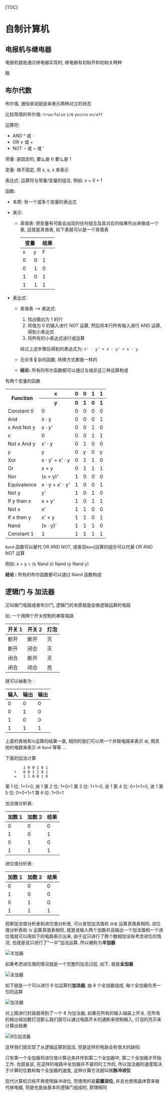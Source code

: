 [TOC]

# 自制计算机

## 电报机与继电器

电报机就是通过继电器实现的, 继电器有初始开和初始关两种

略

## 布尔代数

布尔值, 通俗来说就是来表示两种对立的状态

比较常用的布尔值: `true/false` `1/0` `yes/no` `on/off`

运算符:

-   AND ^ 或 ·
-   OR ∨ 或 +
-   NOT ¬ 或 ~ 或 '

常量: 是固定的, 要么是 0 要么是 1

变量: 值不固定, 用 x, y, z 来表示

表达式: 运算符与常量/变量的组合, 例如: x + 0 \* 1

函数:

-   本质: 有一个或多个变量的表达式
-   表示:

    -   真值表: 把变量有可能会出现的任何组合及其对应的结果列出来做成一个表, 这就是真值表, 如下表就可以是一个真值表

        | 变量                              | 结果 |
        | --------------------------------- | ---- |
        | x &nbsp;&nbsp;&nbsp;&nbsp;&nbsp;y | F    |
        | 0 &nbsp;&nbsp;&nbsp;&nbsp;&nbsp;0 | 1    |
        | 0 &nbsp;&nbsp;&nbsp;&nbsp;&nbsp;1 | 0    |
        | 1 &nbsp;&nbsp;&nbsp;&nbsp;&nbsp;0 | 1    |
        | 1 &nbsp;&nbsp;&nbsp;&nbsp;&nbsp;1 | 1    |

*   表达式:

    -   真值表 --> 表达式:

        1. 找出输出为 1 的行
        2. 将值为 0 的输入进行 NOT 运算, 然后将本行所有输入进行 AND 运算, 得到小表达式
        3. 将所有的小表达式进行或运算

        经过上述步骤后得到的表达式为: `x' · y' + x · y' + x · y`

    -   无论多复杂的函数, 转换方式都是一样的
    -   **结论:** 所有的布尔函数都可以通过与或非这三种运算构成

有两个变量的函数

<table>
    <tr>
        <th rowspan="2">Function</th><th>x</th><th>0</th><th>0</th><th>1</th><th>1</th>
    </tr>
    <tr>
        <th>y</th><th>0</th><th>1</th><th>0</th><th>1</th>
    </tr>
    <tr>
        <td>Constant 0</td><td>0</td><td>0</td><td>0</td><td>0</td><td>0</td>
    </tr>
    <tr>
        <td>And</td><td>x · y</td><td>0</td><td>0</td><td>0</td><td>1</td>
    </tr>
    <tr>
        <td>x And Not y</td><td>x · y'</td><td>0</td><td>0</td><td>1</td><td>0</td>
    </tr>
    <tr>
        <td>x</td><td>0</td><td>0</td><td>0</td><td>1</td><td>1</td>
    </tr>
    <tr>
        <td>Not x And y</td><td>x' · y</td><td>0</td><td>1</td><td>0</td><td>0</td>
    </tr>
    <tr>
        <td>y</td><td>y</td><td>0</td><td>y</td><td>0</td><td>y</td>
    </tr>
    <tr>
        <td>Xor</td><td>x · y' + x' · y</td><td>0</td><td>1</td><td>1</td><td>0</td>
    </tr>
    <tr>
        <td>Or</td><td>x + y</td><td>0</td><td>1</td><td>1</td><td>1</td>
    </tr>
    <tr>
        <td>Nor</td><td>(x + y)'</td><td>1</td><td>0</td><td>0</td><td>0</td>
    </tr>
    <tr>
        <td>Equivalence</td><td>x · y + x' · y'</td><td>1</td><td>0</td><td>0</td><td>1</td>
    </tr>
    <tr>
        <td>Not y</td><td>y'</td><td>1</td><td>0</td><td>1</td><td>0</td>
    </tr>
    <tr>
        <td>If y then x</td><td>x + y'</td><td>1</td><td>0</td><td>1</td><td>1</td>
    </tr>
    <tr>
        <td>Not x</td><td>x'</td><td>1</td><td>1</td><td>0</td><td>0</td>
    </tr>
    <tr>
        <td>If x then y</td><td>x' + y</td><td>1</td><td>1</td><td>0</td><td>1</td>
    </tr>
    <tr>
        <td>Nand</td><td>(x · y)'</td><td>1</td><td>1</td><td>1</td><td>0</td>
    </tr>
    <tr>
        <td>Constant 1</td><td>1</td><td>1</td><td>1</td><td>1</td><td>1</td>
    </tr>
</table>

`Nand` 函数可以替代 OR AND NOT, 或者说`Nand`运算的组合可以代替 OR AND NOT 运算

例如: x + y = (x Nand x) Nand (y Nand y)

**结论 :** 所有的布尔函数都可以通过 Nand 函数构成

## 逻辑门 与 加法器

又叫做门电路或者布尔门, 逻辑门的本质就是会做逻辑运算的电路

如: 一个用两个开关控制的串联电路

| 开关 1 | 开关 2 | 灯泡 |
| ------ | ------ | ---- |
| 断开   | 断开   | 灭   |
| 断开   | 闭合   | 灭   |
| 闭合   | 断开   | 灭   |
| 闭合   | 闭合   | 亮   |

就可以抽象为 :

| 输入 | 输出 | 输出 |
| ---- | ---- | ---- |
| 0    | 0    | 0    |
| 0    | 1    | 0    |
| 1    | 0    | 0    |
| 1    | 1    | 1    |

上面的表格和`与`运算的结果一直, 相同的我们可以用一个并联电路来表示 `或`, 用其他的电路来表示 `非` `Nand` 等等 ...

下面的加法计算

```
        1 0 0 1 0 1
    +   0 0 1 1 0 1
    =   1 1 0 0 1 0
```

第 1 位: 1+1=0, 进 1
第 2 位: 1+0=1
第 3 位: 1+1=0, 进 1
第 4 位: 0+1+1=0, 进 1
第 5 位: 0+0+1=1
第 6 位: 1+0=1

加法值分析表:

| 加数 1 | 加数 2 | 结果 |
| ------ | ------ | ---- |
| 0      | 0      | 0    |
| 1      | 0      | 1    |
| 0      | 1      | 0    |
| 1      | 1      | 1    |

进位值分析表:

| 加数 1 | 加数 2 | 结果 |
| ------ | ------ | ---- |
| 0      | 0      | 0    |
| 1      | 0      | 0    |
| 0      | 1      | 0    |
| 1      | 1      | 1    |

观察加法值分析表和进位值分析表, 可以发现加法值和 `异或` 运算真值表相同, 进位值分析表和 `与` 运算真值表相同, 就是说输入两个加数并且输出一个加法值和一个进位值就可以用如下的电路表示出来, 由于这只进行了两个数相加没有考虑进位的情况, 也就是说只进行了"一半"加法运算, 所以被称为**半加器**

![半加器](./res/半加器.png)

如果考虑进位值的情况就是一个完整的加法过程, 如下, 就是**全加器**

![全加器](./res/全加器.png)

如下就是一个可以进行 8 位运算的**加法器**, 由 8 个全加器组成, 每个全加器负责一位的运算

![加法器](./res/加法器.png)

对上图进行封装就得到了一个 8 为加法器, 如果在所有的输入端装上开关, 在所有的输出端加数灯泡那么我们就可以通过电路开关的通断来控制输入, 灯泡的亮灭来计算出结果

![8位加法器](./res/8位加法器.png)

这样我们就实现了从逻辑运算到加法, 但是这样的电路会有很大的缺陷:

只有第一个全加器将进位值计算出来并传到第二个全加器中, 第二个全加器才开始工作, 也就是说, 在这样的电路中全加器并不是同时工作的, 所以加法器的速度取决于计算的位数和每个全加器的速度, 这种计算方法就叫做**脉冲进位**

现代计算机已经不再使用脉冲进位, 而使用的是**前置进位**, 并且也使用晶体管来替代继电器, 但是也是由基本的逻辑门组成的, 原理相同
